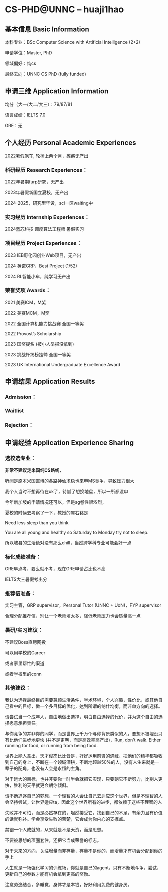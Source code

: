 # CS-PHD@UNNC – huaji1hao

## 基本信息 Basic Information

本科专业：BSc Computer Science with Artificial Intelligence (2+2)

申请学位：Master, PhD

领域偏好：纯cs

最终去向：UNNC CS PhD (fully funded)


## 申请三维 Application Information

均分（大一/大二/大三）：79/87/81

语言成绩：IELTS 7.0

GRE：无

## 个人经历 Personal Academic Experiences

2022暑假飙车, 轮椅上两个月，瘫痪无产出

### 科研经历 Research Experiences：

2022年暑期furp研究，无产出

2023年暑假新国立夏校，无产出

2024-2025，研究型毕设，sci一区waiting中

### 实习经历 Internship Experiences：

2024蓝芯科技 调度算法工程师 暑假实习

### 项目经历 Project Experiences：

2023 IEB孵化园创业Web项目，无产出

2024 英诺GRP，Best Project (1/52)

2024 RL智能小车，纯学习无产出

### 荣誉奖项 Awards：

2021 美赛ICM，M奖

2022 美赛MCM，M奖

2022 全国计算机能力挑战赛 全国一等奖

2022 Provost’s Scholarship

2023 国奖提名 (被小人举报没拿到)

2023 挑战杯揭榜挂帅 全国一等奖

2023 UK International Undergraduate Excellence Award

## 申请结果 Application Results

### Admission：

### Waitlist

### Rejection：



## 申请经验 Application Experience Sharing

### 选校选专业：

**非常不建议走米国纯CS路线**，

听闻是原本米国直博的各路神仙求稳也来申MS竞争，导致压力很大

我个人当时不想再待在uk了，待腻了想换地盘，所以一所都没申

今年新加坡的申请情况还可以，但是sg卷性很浓烈，

夏校的时候去考察了一下，教授的座右铭是

Need less sleep than you think. 

You are all young and healthy so Saturday to Monday try not to sleep.

所以坡县的生活绝对没有那么chill，当然跨学科专业可能会好一点

### 标化成绩准备：

GRE早点考，要么就不考，现在GRE申请占比也不高

IELTS大三暑假考出分

### 推荐信准备：

实习主管，GRP supervisor，Personal Tutor (UNNC + UoN)，FYP supervisor

合理分配推荐信，别让一个老师填太多，降低老师压力也会质量高一点

### 暑研/实习建议：

不建议Boss直聘网投

可以用学校的Career

或者家里帮忙的渠道

或者学校里的conn

### 其他建议：

我认为选择最终目的需要兼顾生活条件，学术环境，个人兴趣，性价比，或其他自己看中的目标，做一个多目标的优化，达到所谓的纳什均衡，而非单方向的选择。

请尝试当一个成年人，自由地做出选择，明白自由选择的代价，并为这个自由的选择愿意承担责任。

与你竞争的并非你的同学，而是世界上千万个与你背景类似的人，要想不被埋没只有比他们进步地更快 (并不是更卷，而是高效率高产出)，Run, don't walk. Either running for food, or running from being food. 

世界上能人辈出，天才俊杰比比皆是，好好运用前贤的遗藏，把他们的精华都吸收到自己的身上，不断在一个领域深耕，不断地超越50%的人，没有人生来就是一辈子的配角，也没有人会是永恒的主角。

对于远大的目标，也并非要你一时半会就把它实现，只要朝它不断努力，比别人更快，胜利的天平就更会朝你倾斜。

请不断追逐自己的梦想，一个理智的人会让自己去适应这个世界，但是不理智的人会坚持尝试，让世界适应ta，因此这个世界所有的进步，都依赖于这些不理智的人

失败并不可怕，而是必然存在的，坦然接受它，找到自己的不足，有余力且有价值的话就弥补。学会享受失败的苦楚，它会成为你内心的支撑点。

禁锢一个人成就的，从来就是不是天资，而是思想。

不要被思想的项圈套住，还把它当成荣誉的标志。

对于未来的方向，关注增量而非存量，存量不是你的，而增量才有机会分配到你的手上

人生就是一场强化学习的训练场，你就是自己的agent，只有不断地斗争，尝试，更新自己的参数才能有机会拿到更高的奖励。

注意劳逸结合，多睡觉，身体才是本钱，好好利用免费的健身房。